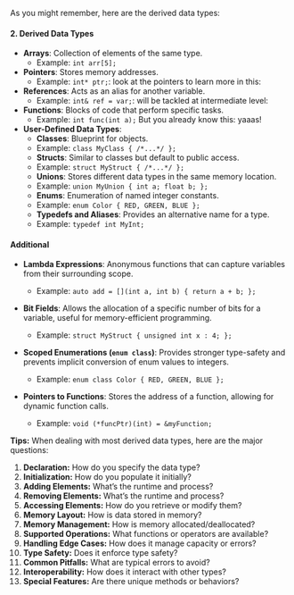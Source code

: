 As you might remember, here are the derived data types: 

#### **2. Derived Data Types**

- **Arrays**: Collection of elements of the same type.
  - Example: `int arr[5];`
- **Pointers**: Stores memory addresses.
  - Example: `int* ptr;`: look at the pointers to learn more in this:
- **References**: Acts as an alias for another variable.
  - Example: `int& ref = var;`: will be tackled at intermediate level:
- **Functions**: Blocks of code that perform specific tasks.
  - Example: `int func(int a);` But you already know this: yaaas!
- **User-Defined Data Types**:
    - **Classes**: Blueprint for objects.
    - Example: `class MyClass { /*...*/ };`
    - **Structs**: Similar to classes but default to public access.
    - Example: `struct MyStruct { /*...*/ };`
    - **Unions**: Stores different data types in the same memory location.
    - Example: `union MyUnion { int a; float b; };`
    - **Enums**: Enumeration of named integer constants.
    - Example: `enum Color { RED, GREEN, BLUE };`
    - **Typedefs and Aliases**: Provides an alternative name for a type.
    - Example: `typedef int MyInt;`

#### Additional
- **Lambda Expressions**: Anonymous functions that can capture variables from their surrounding scope.
  - Example: `auto add = [](int a, int b) { return a + b; };`

- **Bit Fields**: Allows the allocation of a specific number of bits for a variable, useful for memory-efficient programming.
  - Example: `struct MyStruct { unsigned int x : 4; };`

- **Scoped Enumerations (`enum class`)**: Provides stronger type-safety and prevents implicit conversion of enum values to integers.
  - Example: `enum class Color { RED, GREEN, BLUE };`

- **Pointers to Functions**: Stores the address of a function, allowing for dynamic function calls.
  - Example: `void (*funcPtr)(int) = &myFunction;`


**Tips:**
When dealing with most derived data types, here are the major questions:
1. **Declaration:** How do you specify the data type?
2. **Initialization:** How do you populate it initially?
3. **Adding Elements:** What’s the runtime and process?
4. **Removing Elements:** What’s the runtime and process?
5. **Accessing Elements:** How do you retrieve or modify them?
6. **Memory Layout:** How is data stored in memory?
7. **Memory Management:** How is memory allocated/deallocated?
8. **Supported Operations:** What functions or operators are available?
9. **Handling Edge Cases:** How does it manage capacity or errors?
10. **Type Safety:** Does it enforce type safety?
11. **Common Pitfalls:** What are typical errors to avoid?
12. **Interoperability:** How does it interact with other types?
13. **Special Features:** Are there unique methods or behaviors?